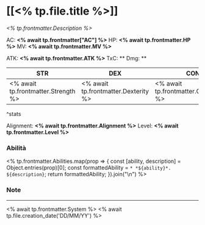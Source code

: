 # [[<% tp.file.title %>]]

*<% tp.frontmatter.Description %>*

AC: **<% await tp.frontmatter["AC"] %>**
HP: **<% await tp.frontmatter.HP %>**
MV: **<% await tp.frontmatter.MV %>**

ATK: **<% await tp.frontmatter.ATK %>**
TxC: ** Dmg: **

| STR                           | DEX                            | CON                               | INT                               | WIS                         | CHA                           |
| ----------------------------- | ------------------------------ | --------------------------------- | --------------------------------- | --------------------------- | ----------------------------- |
| <% await tp.frontmatter.Strength %> | <% await tp.frontmatter.Dexterity %> | <% await tp.frontmatter.Constitution %> | <% tp.frontmatter.Intelligence %> | <% tp.frontmatter.Wisdom %> | <% tp.frontmatter.Charisma %> |
 ^stats

Alignment: **<% await tp.frontmatter.Alignment %>**
Level: **<% await tp.frontmatter.Level %>**

### Abilità
<% tp.frontmatter.Abilities.map(prop => {
  const [ability, description] = Object.entries(prop)[0];
  const formattedAbility = `* *${ability}*. ${description}`;
  return formattedAbility;
}).join("\n") %>

### Note

---
<% await tp.frontmatter.System %>
<% await tp.file.creation_date('DD/MM/YY') %>